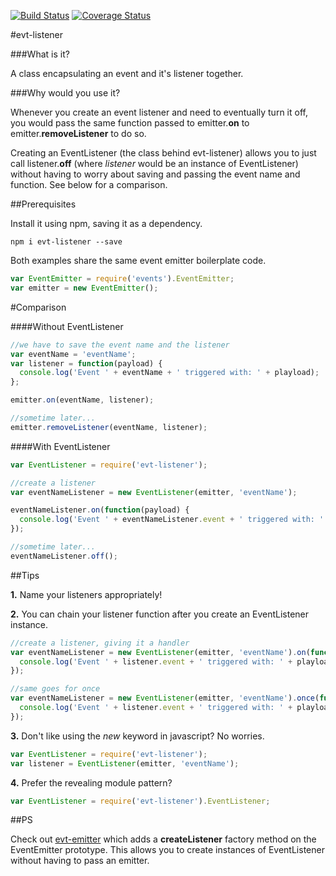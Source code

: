 [![Build Status](https://travis-ci.org/bmullan91/evt-listener.svg?branch=master)](https://travis-ci.org/bmullan91/evt-listener) [![Coverage Status](https://img.shields.io/coveralls/bmullan91/evt-listener.svg)](https://coveralls.io/r/bmullan91/evt-listener)

#evt-listener

###What is it?

A class encapsulating an event and it's listener together.

###Why would you use it?

Whenever you create an event listener and need to eventually turn it off, you would pass the same function passed to emitter.**on** to emitter.**removeListener** to do so.

Creating an EventListener (the class behind evt-listener) allows you to just call listener.**off** (where *listener* would be an instance of EventListener) without having to worry about saving and passing the event name and function. See below for a comparison.

##Prerequisites

Install it using npm, saving it as a dependency.

    npm i evt-listener --save

Both examples share the same event emitter boilerplate code.

```js
var EventEmitter = require('events').EventEmitter;
var emitter = new EventEmitter();
```

#Comparison

####Without EventListener

```js
//we have to save the event name and the listener
var eventName = 'eventName';
var listener = function(payload) {
  console.log('Event ' + eventName + ' triggered with: ' + playload);
};

emitter.on(eventName, listener);

//sometime later...
emitter.removeListener(eventName, listener);
``` 

####With EventListener

```js
var EventListener = require('evt-listener');

//create a listener
var eventNameListener = new EventListener(emitter, 'eventName');

eventNameListener.on(function(payload) {
  console.log('Event ' + eventNameListener.event + ' triggered with: ' + playload);
});

//sometime later...
eventNameListener.off();
``` 

##Tips

__1.__ Name your listeners appropriately!

__2.__ You can chain your listener function after you create an EventListener instance.

```js
//create a listener, giving it a handler
var eventNameListener = new EventListener(emitter, 'eventName').on(function(payload) {
  console.log('Event ' + listener.event + ' triggered with: ' + playload);
});

//same goes for once
var eventNameListener = new EventListener(emitter, 'eventName').once(function(payload) {
  console.log('Event ' + listener.event + ' triggered with: ' + playload);
});
```

__3.__ Don't like using the *new* keyword in javascript? No worries.

```js
var EventListener = require('evt-listener');
var listener = EventListener(emitter, 'eventName');
```

__4.__ Prefer the revealing module pattern?

```js
var EventListener = require('evt-listener').EventListener;
```

##PS

Check out [evt-emitter](https://www.npmjs.org/package/evt-emitter) which adds a __createListener__ factory method on the EventEmitter prototype. This allows you to create instances of EventListener without having to pass an emitter.
